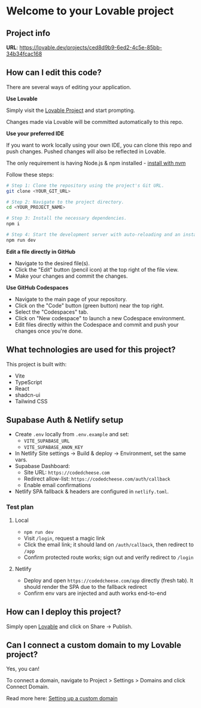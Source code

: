 # Welcome to your Lovable project

## Project info

**URL**: https://lovable.dev/projects/ced8d9b9-6ed2-4c5e-85bb-34b34fcac168

## How can I edit this code?

There are several ways of editing your application.

**Use Lovable**

Simply visit the [Lovable Project](https://lovable.dev/projects/ced8d9b9-6ed2-4c5e-85bb-34b34fcac168) and start prompting.

Changes made via Lovable will be committed automatically to this repo.

**Use your preferred IDE**

If you want to work locally using your own IDE, you can clone this repo and push changes. Pushed changes will also be reflected in Lovable.

The only requirement is having Node.js & npm installed - [install with nvm](https://github.com/nvm-sh/nvm#installing-and-updating)

Follow these steps:

```sh
# Step 1: Clone the repository using the project's Git URL.
git clone <YOUR_GIT_URL>

# Step 2: Navigate to the project directory.
cd <YOUR_PROJECT_NAME>

# Step 3: Install the necessary dependencies.
npm i

# Step 4: Start the development server with auto-reloading and an instant preview.
npm run dev
```

**Edit a file directly in GitHub**

- Navigate to the desired file(s).
- Click the "Edit" button (pencil icon) at the top right of the file view.
- Make your changes and commit the changes.

**Use GitHub Codespaces**

- Navigate to the main page of your repository.
- Click on the "Code" button (green button) near the top right.
- Select the "Codespaces" tab.
- Click on "New codespace" to launch a new Codespace environment.
- Edit files directly within the Codespace and commit and push your changes once you're done.

## What technologies are used for this project?

This project is built with:

- Vite
- TypeScript
- React
- shadcn-ui
- Tailwind CSS

## Supabase Auth & Netlify setup

- Create `.env` locally from `.env.example` and set:
  - `VITE_SUPABASE_URL`
  - `VITE_SUPABASE_ANON_KEY`
- In Netlify Site settings → Build & deploy → Environment, set the same vars.
- Supabase Dashboard:
  - Site URL: `https://codedcheese.com`
  - Redirect allow-list: `https://codedcheese.com/auth/callback`
  - Enable email confirmations
- Netlify SPA fallback & headers are configured in `netlify.toml`.

### Test plan

1) Local
   - `npm run dev`
   - Visit `/login`, request a magic link
   - Click the email link; it should land on `/auth/callback`, then redirect to `/app`
   - Confirm protected route works; sign out and verify redirect to `/login`

2) Netlify
   - Deploy and open `https://codedcheese.com/app` directly (fresh tab). It should render the SPA due to the fallback redirect
   - Confirm env vars are injected and auth works end-to-end

## How can I deploy this project?

Simply open [Lovable](https://lovable.dev/projects/ced8d9b9-6ed2-4c5e-85bb-34b34fcac168) and click on Share -> Publish.

## Can I connect a custom domain to my Lovable project?

Yes, you can!

To connect a domain, navigate to Project > Settings > Domains and click Connect Domain.

Read more here: [Setting up a custom domain](https://docs.lovable.dev/tips-tricks/custom-domain#step-by-step-guide)
